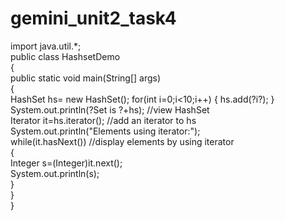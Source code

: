 # gemini_unit2_task4

import java.util.*;  
public class HashsetDemo  
{  
  public static void main(String[] args)  
  {  
    HashSet<Integer> hs= new HashSet<Integer>(); 
    for(int i=0;i<10;i++)
    {
       hs.add(?i?);
    }
    System.out.println(?Set is ?+hs);      //view HashSet  
    Iterator it=hs.iterator();               //add an iterator to hs  
    System.out.println("Elements using iterator:");  
    while(it.hasNext())                             //display elements by using iterator  
    {  
      Integer s=(Integer)it.next();  
      System.out.println(s);  
    }  
  }  
}
